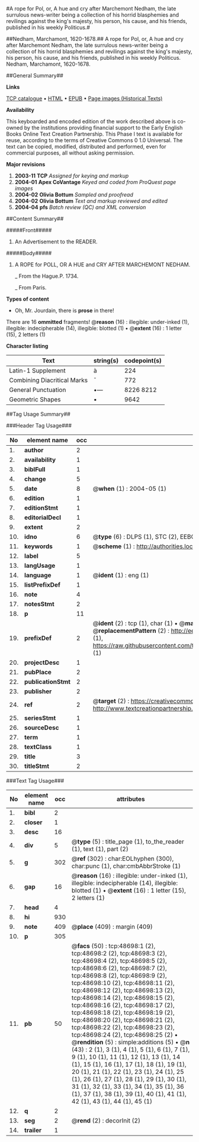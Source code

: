 #A rope for Pol, or, A hue and cry after Marchemont Nedham, the late surrulous news-writer being a collection of his horrid blasphemies and revilings against the king's majesty, his person, his cause, and his friends, published in his weekly Politicus.#

##Nedham, Marchamont, 1620-1678.##
A rope for Pol, or, A hue and cry after Marchemont Nedham, the late surrulous news-writer being a collection of his horrid blasphemies and revilings against the king's majesty, his person, his cause, and his friends, published in his weekly Politicus.
Nedham, Marchamont, 1620-1678.

##General Summary##

**Links**

[TCP catalogue](http://www.ota.ox.ac.uk/tcp/)  • 
[HTML](http://tei.it.ox.ac.uk/tcp/Texts-HTML/free/A57/A57626.html)  • 
[EPUB](http://tei.it.ox.ac.uk/tcp/Texts-EPUB/free/A57/A57626.epub) • 
[Page images (Historical Texts)](https://data.historicaltexts.jisc.ac.uk/view?pubId=eebo-11761444e&pageId=eebo-11761444e-48698-1)

**Availability**

This keyboarded and encoded edition of the
	       work described above is co-owned by the institutions
	       providing financial support to the Early English Books
	       Online Text Creation Partnership. This Phase I text is
	       available for reuse, according to the terms of Creative
	       Commons 0 1.0 Universal. The text can be copied,
	       modified, distributed and performed, even for
	       commercial purposes, all without asking permission.

**Major revisions**

1. __2003-11__ __TCP__ *Assigned for keying and markup*
1. __2004-01__ __Apex CoVantage__ *Keyed and coded from ProQuest page images*
1. __2004-02__ __Olivia Bottum__ *Sampled and proofread*
1. __2004-02__ __Olivia Bottum__ *Text and markup reviewed and edited*
1. __2004-04__ __pfs__ *Batch review (QC) and XML conversion*

##Content Summary##

#####Front#####

1. An Advertisement to the READER.

#####Body#####

1. A ROPE for POLL, OR A HUE and CRY AFTER MARCHEMONT NEDHAM.

    _ From the Hague.P. 1734.

    _ From Paris.

**Types of content**

  * Oh, Mr. Jourdain, there is **prose** in there!

There are 16 **ommitted** fragments! 
 @__reason__ (16) : illegible: under-inked (1), illegible: indecipherable (14), illegible: blotted (1)  •  @__extent__ (16) : 1 letter (15), 2 letters (1)

**Character listing**


|Text|string(s)|codepoint(s)|
|---|---|---|
|Latin-1 Supplement|à|224|
|Combining             Diacritical Marks|̄|772|
|General Punctuation|•—|8226 8212|
|Geometric Shapes|▪|9642|

##Tag Usage Summary##

###Header Tag Usage###

|No|element name|occ|attributes|
|---|---|---|---|
|1.|__author__|2||
|2.|__availability__|1||
|3.|__biblFull__|1||
|4.|__change__|5||
|5.|__date__|8| @__when__ (1) : 2004-05 (1)|
|6.|__edition__|1||
|7.|__editionStmt__|1||
|8.|__editorialDecl__|1||
|9.|__extent__|2||
|10.|__idno__|6| @__type__ (6) : DLPS (1), STC (2), EEBO-CITATION (1), OCLC (1), VID (1)|
|11.|__keywords__|1| @__scheme__ (1) : http://authorities.loc.gov/ (1)|
|12.|__label__|5||
|13.|__langUsage__|1||
|14.|__language__|1| @__ident__ (1) : eng (1)|
|15.|__listPrefixDef__|1||
|16.|__note__|4||
|17.|__notesStmt__|2||
|18.|__p__|11||
|19.|__prefixDef__|2| @__ident__ (2) : tcp (1), char (1)  •  @__matchPattern__ (2) : ([0-9\-]+):([0-9IVX]+) (1), (.+) (1)  •  @__replacementPattern__ (2) : http://eebo.chadwyck.com/downloadtiff?vid=$1&page=$2 (1), https://raw.githubusercontent.com/textcreationpartnership/Texts/master/tcpchars.xml#$1 (1)|
|20.|__projectDesc__|1||
|21.|__pubPlace__|2||
|22.|__publicationStmt__|2||
|23.|__publisher__|2||
|24.|__ref__|2| @__target__ (2) : https://creativecommons.org/publicdomain/zero/1.0/ (1), http://www.textcreationpartnership.org/docs/. (1)|
|25.|__seriesStmt__|1||
|26.|__sourceDesc__|1||
|27.|__term__|1||
|28.|__textClass__|1||
|29.|__title__|3||
|30.|__titleStmt__|2||


###Text Tag Usage###

|No|element name|occ|attributes|
|---|---|---|---|
|1.|__bibl__|2||
|2.|__closer__|1||
|3.|__desc__|16||
|4.|__div__|5| @__type__ (5) : title_page (1), to_the_reader (1), text (1), part (2)|
|5.|__g__|302| @__ref__ (302) : char:EOLhyphen (300), char:punc (1), char:cmbAbbrStroke (1)|
|6.|__gap__|16| @__reason__ (16) : illegible: under-inked (1), illegible: indecipherable (14), illegible: blotted (1)  •  @__extent__ (16) : 1 letter (15), 2 letters (1)|
|7.|__head__|4||
|8.|__hi__|930||
|9.|__note__|409| @__place__ (409) : margin (409)|
|10.|__p__|305||
|11.|__pb__|50| @__facs__ (50) : tcp:48698:1 (2), tcp:48698:2 (2), tcp:48698:3 (2), tcp:48698:4 (2), tcp:48698:5 (2), tcp:48698:6 (2), tcp:48698:7 (2), tcp:48698:8 (2), tcp:48698:9 (2), tcp:48698:10 (2), tcp:48698:11 (2), tcp:48698:12 (2), tcp:48698:13 (2), tcp:48698:14 (2), tcp:48698:15 (2), tcp:48698:16 (2), tcp:48698:17 (2), tcp:48698:18 (2), tcp:48698:19 (2), tcp:48698:20 (2), tcp:48698:21 (2), tcp:48698:22 (2), tcp:48698:23 (2), tcp:48698:24 (2), tcp:48698:25 (2)  •  @__rendition__ (5) : simple:additions (5)  •  @__n__ (43) : 2 (1), 3 (1), 4 (1), 5 (1), 6 (1), 7 (1), 9 (1), 10 (1), 11 (1), 12 (1), 13 (1), 14 (1), 15 (1), 16 (1), 17 (1), 18 (1), 19 (1), 20 (1), 21 (1), 22 (1), 23 (1), 24 (1), 25 (1), 26 (1), 27 (1), 28 (1), 29 (1), 30 (1), 31 (1), 32 (1), 33 (1), 34 (1), 35 (1), 36 (1), 37 (1), 38 (1), 39 (1), 40 (1), 41 (1), 42 (1), 43 (1), 44 (1), 45 (1)|
|12.|__q__|2||
|13.|__seg__|2| @__rend__ (2) : decorInit (2)|
|14.|__trailer__|1||
